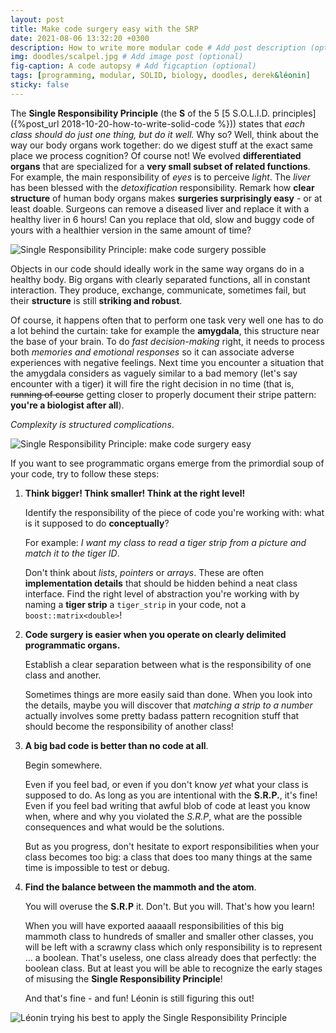 ```yaml
---
layout: post
title: Make code surgery easy with the SRP
date: 2021-08-06 13:32:20 +0300
description: How to write more modular code # Add post description (optional)
img: doodles/scalpel.jpg # Add image post (optional)
fig-caption: A code autopsy # Add figcaption (optional)
tags: [programming, modular, SOLID, biology, doodles, derek&léonin]
sticky: false
---
```


The **Single Responsibility Principle** (the **S** of the 5 [5 S.O.L.I.D. principles]({%post_url 2018-10-20-how-to-write-solid-code %})) states that *each class should do just one thing, but do it well.*
Why so? Well, think about the way our body organs work together: do we digest stuff
at the exact same place we process cognition? Of course not! We evolved **differentiated organs** that are specialized for a
**very small subset of related functions**.
For example, the main responsibility of *eyes* is to perceive *light*.
The *liver* has been blessed with the *detoxification* responsibility.
Remark how **clear structure** of human body organs makes **surgeries surprisingly easy** - or at least doable.
Surgeons can remove a diseased liver
and replace it with a healthy liver in 6 hours! Can you replace that old, slow and buggy
code of yours with a healthier version in the same amount of time?

![Single Responsibility Principle: make code surgery possible]({{site.baseurl}}/assets/img/doodles/code_surgery_front_desk_SRP.jpg)

Objects in our code should ideally work in the same way organs do in a healthy body.
Big organs with clearly separated functions, all in constant interaction. They produce, exchange,
communicate, sometimes fail, but their **structure** is still **striking and robust**.

Of course, it happens often that to perform one task very well one has to do a lot
behind the curtain: take for example the **amygdala**, this structure near the base of your brain.
To do *fast decision-making* right,
it needs to process both *memories and emotional responses* so it can associate adverse
experiences with negative feelings. Next time you encounter a situation that the amygdala
considers as vaguely similar to a bad memory (let's say encounter with a tiger) it will fire
the right decision in no time (that is, ~~running of course~~ getting closer to properly document
their stripe pattern: **you're a biologist after all**).

*Complexity is structured complications*.

![Single Responsibility Principle: make code surgery easy]({{site.baseurl}}/assets/img/doodles/scalpel.jpg)

If you want to see programmatic organs emerge from
the primordial soup of your code, try to follow these steps:

1. **Think bigger! Think smaller! Think at the right level!**

   Identify the responsibility of the piece of code you're working with: what is it supposed to do **conceptually**?

   For example: *I want my class to read a tiger strip from a picture and match it to the tiger ID*.

   Don't think about *lists*, *pointers* or *arrays*. These are often **implementation details** that should
   be hidden behind a neat class interface. Find the right level of abstraction you're working with by naming
   a **tiger strip** a `tiger_strip` in your code, not a `boost::matrix<double>`!
2. **Code surgery is easier when you operate on clearly delimited programmatic organs.**

   Establish a clear separation between what is the responsibility of one class and another.

   Sometimes things are more easily said than done. When you look into the details, maybe you will
   discover that *matching a strip to a number* actually involves some pretty badass
   pattern recognition stuff that should become the responsibility of
   another class!
3. **A big bad code is better than no code at all**.

   Begin somewhere.

   Even if you feel bad, or even if you don't know *yet* what your class is supposed to do.
   As long as you are intentional with the **S.R.P.**, it's fine! Even if you feel bad
   writing that awful blob of code at least you know when, where
   and why you violated the *S.R.P*, what are the possible consequences and what would be the solutions.

   But as you progress, don't hesitate to export responsibilities when your class becomes too big:
   a class that does too many things at the same time is impossible to test or debug.
4. **Find the balance between the mammoth and the atom**.

   You will overuse the **S.R.P** it. Don't. But you will. That's how you learn!

   When you will have exported aaaaall
   responsibilities of this big mammoth class to hundreds of smaller and smaller other classes, you will be left
   with a scrawny class which only responsibility is to represent ... a boolean.
   That's useless, one class already does that perfectly: the boolean class.
   But at least you will be able to recognize the early stages of misusing the **Single Responsibility Principle**!

   And that's fine - and fun! Léonin is still figuring this out!

![Léonin trying his best to apply the Single Responsibility Principle]({{site.baseurl}}/assets/img/doodles/SRP_application.jpg)
